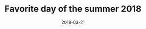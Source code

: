 ---
title: Favorite day of the summer 2018
date: '2018-03-21'
thumb_image: images/mar-3yo/favorite-day-summer-2018.jpg
thumb_image_alt: Favorite day of the summer 2018
image: images/mar-3yo/favorite-day-summer-2018.jpg
image_alt: Favorite day of the summer 2018
template: project
---	